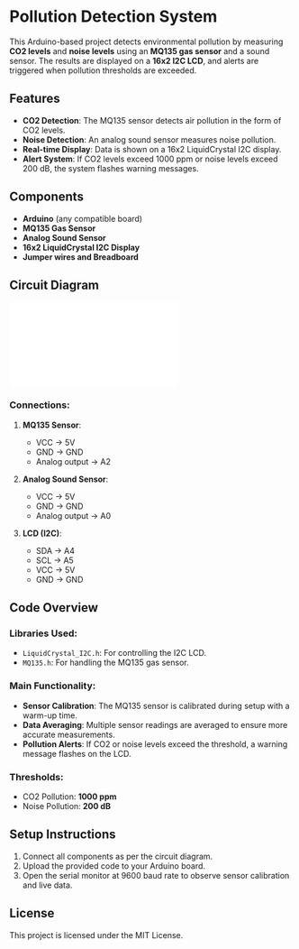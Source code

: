 
# Pollution Detection System

This Arduino-based project detects environmental pollution by measuring **CO2 levels** and **noise levels** using an **MQ135 gas sensor** and a sound sensor. The results are displayed on a **16x2 I2C LCD**, and alerts are triggered when pollution thresholds are exceeded.

## Features
- **CO2 Detection**: The MQ135 sensor detects air pollution in the form of CO2 levels.
- **Noise Detection**: An analog sound sensor measures noise pollution.
- **Real-time Display**: Data is shown on a 16x2 LiquidCrystal I2C display.
- **Alert System**: If CO2 levels exceed 1000 ppm or noise levels exceed 200 dB, the system flashes warning messages.

## Components
- **Arduino** (any compatible board)
- **MQ135 Gas Sensor**
- **Analog Sound Sensor**
- **16x2 LiquidCrystal I2C Display**
- **Jumper wires and Breadboard**

## Circuit Diagram
![Circuit Diagram](./https://github.com/WhyRed-V/Air-Pollution-and-Sound-Detector/blob/main/arduinoDesg.pdf)

### Connections:
1. **MQ135 Sensor**:
   - VCC → 5V
   - GND → GND
   - Analog output → A2

2. **Analog Sound Sensor**:
   - VCC → 5V
   - GND → GND
   - Analog output → A0

3. **LCD (I2C)**:
   - SDA → A4
   - SCL → A5
   - VCC → 5V
   - GND → GND

## Code Overview
### Libraries Used:
- `LiquidCrystal_I2C.h`: For controlling the I2C LCD.
- `MQ135.h`: For handling the MQ135 gas sensor.

### Main Functionality:
- **Sensor Calibration**: The MQ135 sensor is calibrated during setup with a warm-up time.
- **Data Averaging**: Multiple sensor readings are averaged to ensure more accurate measurements.
- **Pollution Alerts**: If CO2 or noise levels exceed the threshold, a warning message flashes on the LCD.

### Thresholds:
- CO2 Pollution: **1000 ppm**
- Noise Pollution: **200 dB**

## Setup Instructions
1. Connect all components as per the circuit diagram.
2. Upload the provided code to your Arduino board.
3. Open the serial monitor at 9600 baud rate to observe sensor calibration and live data.

## License
This project is licensed under the MIT License.
